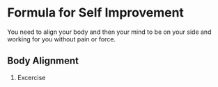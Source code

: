 # Formula for Self Improvement

You need to align your body and then your mind to be on your side and working for you without pain or force.

## Body Alignment

1. Excercise
    